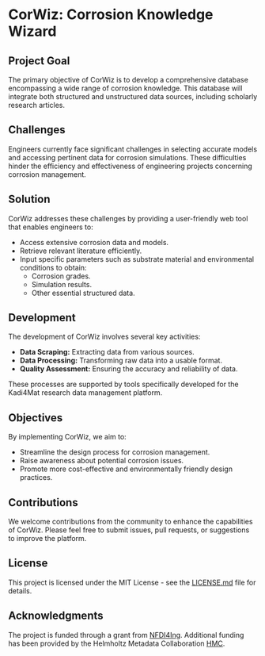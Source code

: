 # CorWiz: Corrosion Knowledge Wizard

## Project Goal
The primary objective of CorWiz is to develop a comprehensive database encompassing a wide range of corrosion knowledge. This database will integrate both structured and unstructured data sources, including scholarly research articles.

## Challenges
Engineers currently face significant challenges in selecting accurate models and accessing pertinent data for corrosion simulations. These difficulties hinder the efficiency and effectiveness of engineering projects concerning corrosion management.

## Solution
CorWiz addresses these challenges by providing a user-friendly web tool that enables engineers to:
- Access extensive corrosion data and models.
- Retrieve relevant literature efficiently.
- Input specific parameters such as substrate material and environmental conditions to obtain:
  - Corrosion grades.
  - Simulation results.
  - Other essential structured data.

## Development
The development of CorWiz involves several key activities:
- **Data Scraping:** Extracting data from various sources.
- **Data Processing:** Transforming raw data into a usable format.
- **Quality Assessment:** Ensuring the accuracy and reliability of data.

These processes are supported by tools specifically developed for the Kadi4Mat research data management platform.

## Objectives
By implementing CorWiz, we aim to:
- Streamline the design process for corrosion management.
- Raise awareness about potential corrosion issues.
- Promote more cost-effective and environmentally friendly design practices.

## Contributions
We welcome contributions from the community to enhance the capabilities of CorWiz.
Please feel free to submit issues, pull requests, or suggestions to improve the platform.

## License
This project is licensed under the MIT License - see the [LICENSE.md](LICENSE.md) file for details.


## Acknowledgments
The project is funded through a grant from [NFDI4Ing](https://nfdi4ing.de/).
Additional funding has been provided by the Helmholtz Metadata Collaboration [HMC](https://helmholtz-metadaten.de/en/inf-projects/metasurf).
